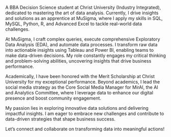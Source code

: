 A BBA Decision Science student at Christ University (Industry Integrated), dedicated to mastering the art of data analysis. Currently, I drive insights and solutions as an apprentice at MuSigma, where I apply my skills in SQL, MySQL, Python, R, and Advanced Excel to tackle real-world data challenges.

At MuSigma, I craft complex queries, execute comprehensive Exploratory Data Analysis (EDA), and automate data processes. I transform raw data into actionable insights using Tableau and Power BI, enabling teams to make data-driven decisions. My role constantly engages my critical thinking and problem-solving abilities, uncovering insights that drive business performance.

Academically, I have been honored with the Merit Scholarship at Christ University for my exceptional performance. Beyond academics, I lead the social media strategy as the Core Social Media Manager for MirAI, the AI and Analytics Committee, where I leverage data to enhance our digital presence and boost community engagement.

My passion lies in exploring innovative data solutions and delivering impactful insights. I am eager to embrace new challenges and contribute to data-driven strategies that shape business success.

Let’s connect and collaborate on transforming data into meaningful actions!

